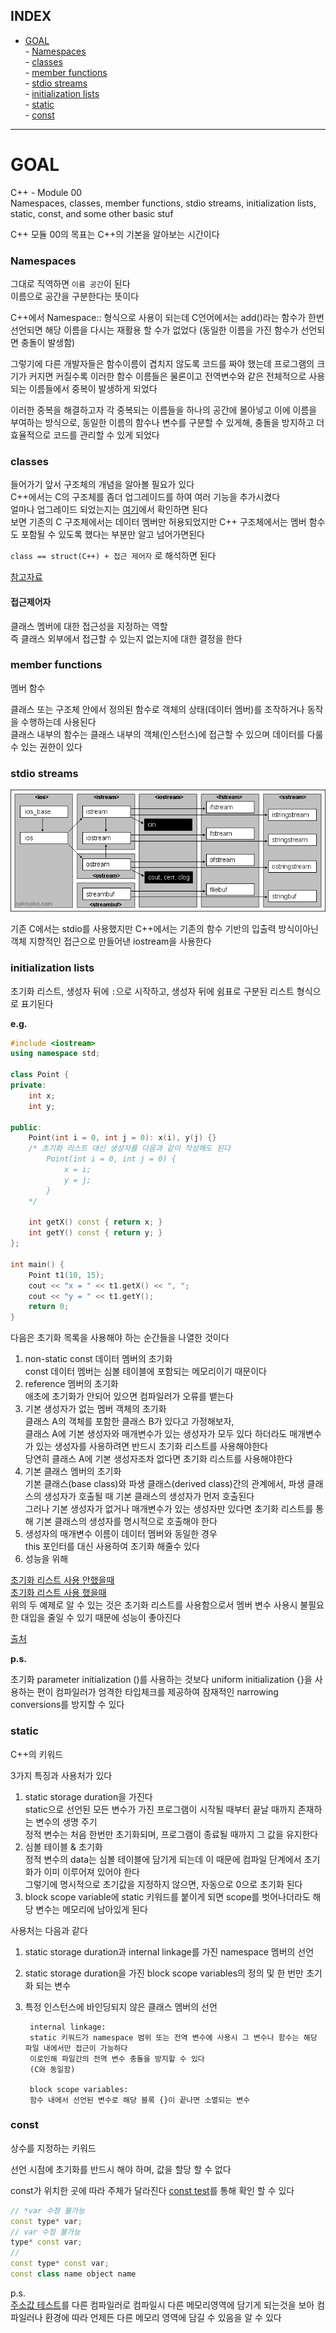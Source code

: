 ## INDEX  

- [GOAL](#goal)   
		- [Namespaces](#namespaces)   
		- [classes](#classes)   
		- [member functions](#member-functions)   
		- [stdio streams](#stdio-streams)   
		- [initialization lists](#initialization-lists)   
		- [static](#static)   
		- [const](#const)   
---

# GOAL

C++ - Module 00   
Namespaces, classes, member functions, stdio streams, initialization lists, static, const, and some other basic stuf

C++ 모듈 00의 목표는 C++의 기본을 알아보는 시간이다

### Namespaces

그대로 직역하면 `이름 공간`이 된다   
이름으로 공간을 구분한다는 뜻이다

C++에서 Namespace:: 형식으로 사용이 되는데 C언어에서는 add()라는 함수가 한번 선언되면 해당 이름을 다시는 재활용 할 수가 없었다 (동일한 이름을 가진 함수가 선언되면 충돌이 발생함)   

그렇기에 다른 개발자들은 함수이름이 겹치지 않도록 코드를 짜야 했는데 프로그램의 크기가 커지면 커질수록 이러한 함수 이름들은 물론이고 전역변수와 같은 전체적으로 사용되는 이름들에서 중복이 발생하게 되었다   

이러한 중복을 해결하고자 각 중복되는 이름들을 하나의 공간에 몰아넣고 이에 이름을 부여하는 방식으로, 동일한 이름의 함수나 변수를 구분할 수 있게해, 충돌을 방지하고 더 효율적으로 코드를 관리할 수 있게 되었다

### classes

들어가기 앞서 구조체의 개념을 알아볼 필요가 있다   
C++에서는 C의 구조체를 좀더 업그레이드를 하여 여러 기능을 추가시켰다      
얼마나 업그레이드 되었는지는 [여기](https://www.geeksforgeeks.org/difference-c-structures-c-structures/)에서 확인하면 된다   
보면 기존의 C 구조체에서는 데이터 멤버만 허용되었지만 C++ 구조체에서는 멤버 함수도 포함될 수 있도록 했다는 부분만 알고 넘어가면된다   


`class == struct(C++) + 접근 제어자` 로 해석하면 된다      

[참고자료](https://www.geeksforgeeks.org/structure-vs-class-in-cpp/)

#### 접근제어자

클래스 멤버에 대한 접근성을 지정하는 역할   
즉 클래스 외부에서 접근할 수 있는지 없는지에 대한 결정을 한다   

### member functions

멤버 함수

클래스 또는 구조체 안에서 정의된 함수로 객체의 상태(데이터 멤버)를 조작하거나 동작을 수행하는데 사용된다   
클래스 내부의 함수는 클래스 내부의 객체(인스턴스)에 접근할 수 있으며 데이터를 다룰 수 있는 권한이 있다   

### stdio streams

![ios](../../images/ios.png)

기존 C에서는 stdio를 사용했지만 C++에서는 기존의 함수 기반의 입출력 방식이아닌 객체 지향적인 접근으로 만들어낸 iostream을 사용한다

### initialization lists

초기화 리스트, 생성자 뒤에 `:`으로 시작하고, 생성자 뒤에 쉼표로 구분된 리스트 형식으로 표기된다

**e.g.**
```c++
#include <iostream>
using namespace std;
 
class Point {
private:
    int x;
    int y;
 
public:
    Point(int i = 0, int j = 0): x(i), y(j) {}
    /* 초기화 리스트 대신 생성자를 다음과 같이 작성해도 된다
        Point(int i = 0, int j = 0) {
            x = i;
            y = j;
        }
    */
 
    int getX() const { return x; }
    int getY() const { return y; }
};
 
int main() {
    Point t1(10, 15);
    cout << "x = " << t1.getX() << ", ";
    cout << "y = " << t1.getY();
    return 0;
}
```

다음은 초기화 목록을 사용해야 하는 순간들을 나열한 것이다

1. non-static const 데이터 멤버의 초기화   
	const 데이터 멤버는 심볼 테이블에 포함되는 메모리이기 때문이다
2. reference 멤버의 초기화   
	애초에 초기화가 안되어 있으면 컴파일러가 오류를 뱉는다
3. 기본 생성자가 없는 멤버 객체의 초기화   
	클래스 A의 객체를 포함한 클래스 B가 있다고 가정해보자,   
	클래스 A에 기본 생성자와 매개변수가 있는 생성자가 모두 있다 하더라도 매개변수가 있는 생성자를 사용하려면 반드시 초기화 리스트를 사용해야한다   
	당연히 클래스 A에 기본 생성자조차 없다면 초기화 리스트를 사용해야한다   
4. 기본 클래스 멤버의 초기화   
	기본 클래스(base class)와 파생 클래스(derived class)간의 관계에서, 파생 클래스의 생성자가 호출될 때 기본 클래스의 생성자가 먼저 호출된다   
	그러나 기본 생성자가 없거나 매개변수가 있는 생성자만 있다면 초기화 리스트를 통해 기본 클래스의 생성자를 명시적으로 호출해야 한다   
5. 생성자의 매개변수 이름이 데이터 멤버와 동일한 경우   
	this 포인터를 대신 사용하여 초기화 해줄수 있다   
6. 성능을 위해   

[초기화 리스트 사용 안했을때](./test/InitializationListNotUse.cpp)   
[초기화 리스트 사용 했을때](./test/InitializationListUse.cpp)   
위의 두 예제로 알 수 있는 것은 초기화 리스트를 사용함으로서 멤버 변수 사용시 불필요한 대입을 줄일 수 있기 때문에 성능이 좋아진다

[출처](https://www.geeksforgeeks.org/output-of-c-program/)

**p.s.**

초기화 parameter initialization ()를 사용하는 것보다 uniform initialization {}을 사용하는 편이 컴파일러가 엄격한 타입체크를 제공하여 잠재적인 narrowing conversions를 방지할 수 있다

### static

C++의 키워드

3가지 특징과 사용처가 있다

1. static storage duration을 가진다   
	static으로 선언된 모든 변수가 가진 프로그램이 시작될 때부터 끝날 때까지 존재하는 변수의 생명 주기    
	정적 변수는 처음 한번만 초기화되며, 프로그램이 종료될 때까지 그 값을 유지한다   
2. 심볼 테이블 & 초기화   
	정적 변수의 data는 심볼 테이블에 담기게 되는데 이 때문에 컴파일 단계에서 초기화가 이미 이루어져 있어야 한다   
	그렇기에 명시적으로 초기값을 지정하지 않으면, 자동으로 0으로 초기화 된다   
3. block scope variable에 static 키워드를 붙이게 되면 scope를 벗어나더라도 해당 변수는 메모리에 남아있게 된다   

사용처는 다음과 같다
1. static storage duration과 internal linkage를 가진 namespace 멤버의 선언   
2. static storage duration을 가진 block scope variables의 정의 및 한 번만 초기화 되는 변수   
3. 특정 인스턴스에 바인딩되지 않은 클래스 멤버의 선언   

		internal linkage:
		static 키워드가 namespace 범위 또는 전역 변수에 사용시 그 변수나 함수는 해당 파일 내에서만 접근이 가능하다
		이로인해 파일간의 전역 변수 충돌을 방지할 수 있다
		(C와 동일함)

		block scope variables:
		함수 내에서 선언된 변수로 해당 블록 {}이 끝나면 소멸되는 변수

### const

상수를 지정하는 키워드

선언 시점에 초기화를 반드시 해야 하며, 값을 할당 할 수 없다

const가 위치한 곳에 따라 주체가 달라진다
[const test](./test/ConstTest.cpp)를 통해 확인 할 수 있다

```c++
// *var 수정 불가능
const type* var;
// var 수정 불가능
type* const var;
//
const type* const var;
const class name object name
```
p.s.   
[주소값 테스트](./test/ConstMemoryLayout.cpp)를 다른 컴파일러로 컴파일시 다른 메모리영역에 담기게 되는것을 보아 컴파일러나 환경에 따라 언제든 다른 메모리 영역에 담길 수 있음을 알 수 있다   
